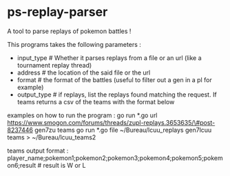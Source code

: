 # ps-replay-parser
A tool to parse replays of pokemon battles !

This programs takes the following parameters : 
 * input_type # Whether it parses replays from a file or an url (like a tournament replay thread)
 * address # the location of the said file or the url
 * format # the format of the battles (useful to filter out a gen in a pl for example)
 * output_type # if replays, list the replays found matching the request. If teams returns a csv of the teams with the format below

examples on how to run the program : 
go run *.go url https://www.smogon.com/forums/threads/zupl-replays.3653635/\#post-8237446 gen7zu teams
go run *.go file ~/Bureau/lcuu_replays gen7lcuu teams > ~/Bureau/lcuu_teams2

teams output format :
player_name;pokemon1;pokemon2;pokemon3;pokemon4;pokemon5;pokemon6;result # result is W or L
